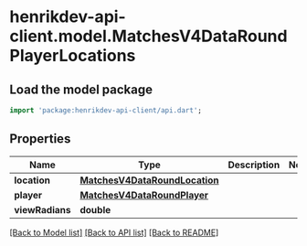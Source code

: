 # henrikdev-api-client.model.MatchesV4DataRoundPlayerLocations

## Load the model package
```dart
import 'package:henrikdev-api-client/api.dart';
```

## Properties
Name | Type | Description | Notes
------------ | ------------- | ------------- | -------------
**location** | [**MatchesV4DataRoundLocation**](MatchesV4DataRoundLocation.md) |  | 
**player** | [**MatchesV4DataRoundPlayer**](MatchesV4DataRoundPlayer.md) |  | 
**viewRadians** | **double** |  | 

[[Back to Model list]](../README.md#documentation-for-models) [[Back to API list]](../README.md#documentation-for-api-endpoints) [[Back to README]](../README.md)


